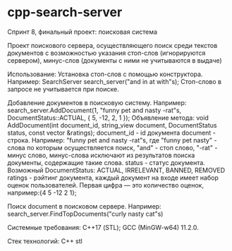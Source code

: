 # cpp-search-server
Спринт 8, финальный проект: поисковая система

Проект поискового сервера, осуществляющего поиск среди текстов документов с возможностью указания стоп-слов (игнорируются сервером), минус-слов (документы с ними не учитываются в выдаче)

Использование:
Установка стоп-слов с помощью конструктора. Например: SearchServer search_server("and in at with"s); 
Стоп-слово в запросе не учитывается при поиске.

Добавление документов в поисковую систему. Например: search_server.AddDocument(1, "funny pet and nasty -rat"s, DocumentStatus::ACTUAL, { 5, -12, 2, 1 });
Объявление метода: void AddDocument(int document_id, string_view document, DocumentStatus status, const vector<int> &ratings);
document_id - id документа
document - строка. Например: "funny pet and nasty -rat"s,
где "funny pet nasty" - слова по которым осуществляется поиcк,
"and" - стоп слово, 
"-rat" - минус слово, минус-слова исключают из результатов поиска документы, содержащие такие слова.
status - статус документа. Возможный DocumentStatus: ACTUAL, IRRELEVANT, BANNED, REMOVED
ratings - рэйтинг документа, каждый документ на входе имеет набор оценок пользователей.
Первая цифра — это количество оценок, например:{4 5 -12 2 1};

Поиск document в поисковом сервере. Например: search_server.FindTopDocuments("curly nasty cat"s)

Системные требования:
С++17 (STL);
GCC (MinGW-w64) 11.2.0.

Стек технологий:
C++ stl
